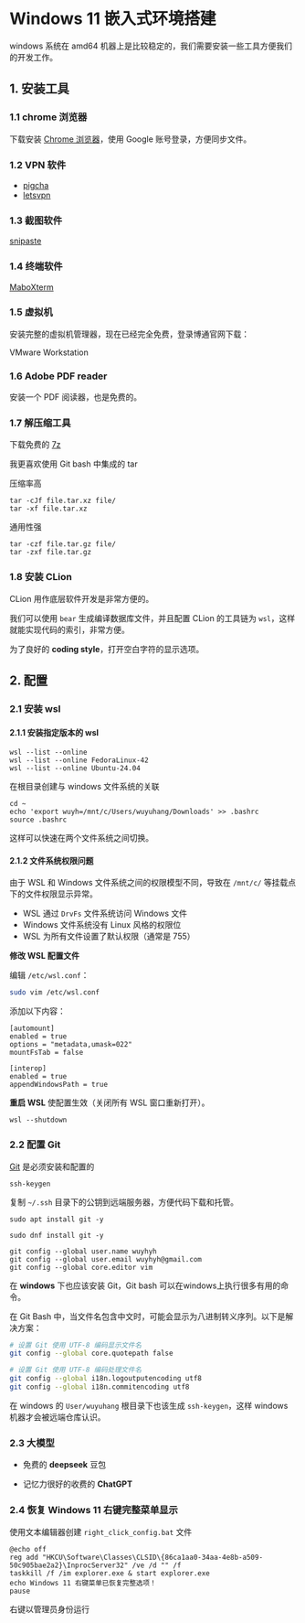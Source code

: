 # Windows 11 嵌入式环境搭建

windows 系统在 amd64 机器上是比较稳定的，我们需要安装一些工具方便我们的开发工作。

## 1. 安装工具

### 1.1 chrome 浏览器

下载安装 [Chrome 浏览器](https://www.google.com/intl/zh-CN/chrome/)，使用 Google 账号登录，方便同步文件。

### 1.2 VPN 软件

- [pigcha](https://web.marslinkvpn.com/)
- [letsvpn](https://www.nletsb.com/)

### 1.3 截图软件

[snipaste](https://zh.snipaste.com/download.html)

### 1.4 终端软件

[MaboXterm](https://mobaxterm.mobatek.net/download.html)

### 1.5 虚拟机

安装完整的虚拟机管理器，现在已经完全免费，登录博通官网下载：

VMware Workstation

### 1.6 Adobe PDF reader

安装一个 PDF 阅读器，也是免费的。

### 1.7 解压缩工具

下载免费的 [7z](https://www.7-zip.org/)

我更喜欢使用 Git bash 中集成的 tar

压缩率高

```text
tar -cJf file.tar.xz file/
tar -xf file.tar.xz
```

通用性强

```text
tar -czf file.tar.gz file/
tar -zxf file.tar.gz
```

### 1.8 安装 CLion

CLion 用作底层软件开发是非常方便的。

我们可以使用 `bear` 生成编译数据库文件，并且配置 CLion 的工具链为 `wsl`，这样就能实现代码的索引，非常方便。

为了良好的 **coding style**，打开空白字符的显示选项。

## 2. 配置

### 2.1 安装 wsl

#### 2.1.1 安装指定版本的 wsl

```text
wsl --list --online
wsl --list --online FedoraLinux-42
wsl --list --online Ubuntu-24.04
```

在根目录创建与 windows 文件系统的关联

```text
cd ~
echo 'export wuyh=/mnt/c/Users/wuyuhang/Downloads' >> .bashrc
source .bashrc
```

这样可以快速在两个文件系统之间切换。

#### 2.1.2 文件系统权限问题

由于 WSL 和 Windows 文件系统之间的权限模型不同，导致在 `/mnt/c/` 等挂载点下的文件权限显示异常。

- WSL 通过 `DrvFs` 文件系统访问 Windows 文件
- Windows 文件系统没有 Linux 风格的权限位
- WSL 为所有文件设置了默认权限（通常是 755）

**修改 WSL 配置文件**

编辑 `/etc/wsl.conf`：

```bash
sudo vim /etc/wsl.conf
```

添加以下内容：

```text
[automount]
enabled = true
options = "metadata,umask=022"
mountFsTab = false

[interop]
enabled = true
appendWindowsPath = true
```

**重启 WSL** 使配置生效（关闭所有 WSL 窗口重新打开）。

```text
wsl --shutdown
```

### 2.2 配置 Git

[Git](https://git-scm.com/install/windows) 是必须安装和配置的

```text
ssh-keygen
```

复制 `~/.ssh` 目录下的公钥到远端服务器，方便代码下载和托管。

```text
sudo apt install git -y
```

```text
sudo dnf install git -y
```

```text
git config --global user.name wuyhyh
git config --global user.email wuyhyh@gmail.com
git config --global core.editor vim
```

在 **windows** 下也应该安装 Git，Git bash 可以在windows上执行很多有用的命令。

在 Git Bash 中，当文件名包含中文时，可能会显示为八进制转义序列。以下是解决方案：

```bash
# 设置 Git 使用 UTF-8 编码显示文件名
git config --global core.quotepath false

# 设置 Git 使用 UTF-8 编码处理文件名
git config --global i18n.logoutputencoding utf8
git config --global i18n.commitencoding utf8
```

在 windows 的 `User/wuyuhang` 根目录下也该生成 `ssh-keygen`，这样 windows 机器才会被远端仓库认识。

### 2.3 大模型

- 免费的 **deepseek** 豆包

- 记忆力很好的收费的 **ChatGPT**

### 2.4 恢复 Windows 11 右键完整菜单显示

使用文本编辑器创建 `right_click_config.bat` 文件

```text
@echo off
reg add "HKCU\Software\Classes\CLSID\{86ca1aa0-34aa-4e8b-a509-50c905bae2a2}\InprocServer32" /ve /d "" /f
taskkill /f /im explorer.exe & start explorer.exe
echo Windows 11 右键菜单已恢复完整选项！
pause
```

右键以管理员身份运行

